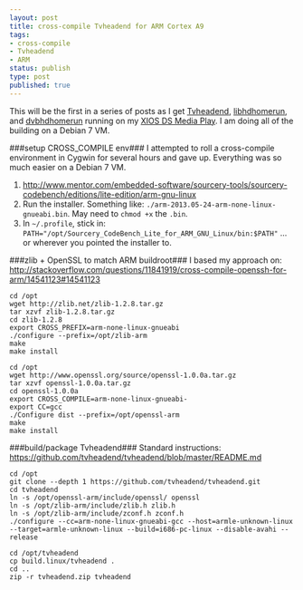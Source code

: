 ```yaml
---
layout: post
title: cross-compile Tvheadend for ARM Cortex A9
tags:
- cross-compile
- Tvheadend
- ARM
status: publish
type: post
published: true
---
```

This will be the first in a series of posts as I get
[Tvheadend](https://tvheadend.org/projects/tvheadend),
[libhdhomerun](https://github.com/jzerbe/libhdhomerun), and
[dvbhdhomerun](https://github.com/jzerbe/dvbhdhomerun) running on my
[XIOS DS Media Play](http://www.pivosgroup.com/xios.html).
I am doing all of the building on a Debian 7 VM.

###setup CROSS_COMPILE env###
I attempted to roll a cross-compile environment in Cygwin for several hours
and gave up. Everything was so much easier on a Debian 7 VM.

1. <http://www.mentor.com/embedded-software/sourcery-tools/sourcery-codebench/editions/lite-edition/arm-gnu-linux>
2. Run the installer. Something like: `./arm-2013.05-24-arm-none-linux-gnueabi.bin`. May need to `chmod +x` the `.bin`.
3. In `~/.profile`, stick in:
`PATH="/opt/Sourcery_CodeBench_Lite_for_ARM_GNU_Linux/bin:$PATH"`
... or wherever you pointed the installer to.

###zlib + OpenSSL to match ARM buildroot###
I based my approach on:
<http://stackoverflow.com/questions/11841919/cross-compile-openssh-for-arm/14541123#14541123>

    cd /opt
    wget http://zlib.net/zlib-1.2.8.tar.gz
    tar xzvf zlib-1.2.8.tar.gz
    cd zlib-1.2.8
    export CROSS_PREFIX=arm-none-linux-gnueabi
    ./configure --prefix=/opt/zlib-arm
    make
    make install

    cd /opt
    wget http://www.openssl.org/source/openssl-1.0.0a.tar.gz
    tar xzvf openssl-1.0.0a.tar.gz
    cd openssl-1.0.0a
    export CROSS_COMPILE=arm-none-linux-gnueabi-
    export CC=gcc
    ./Configure dist --prefix=/opt/openssl-arm
    make
    make install

###build/package Tvheadend###
Standard instructions: <https://github.com/tvheadend/tvheadend/blob/master/README.md>

    cd /opt
    git clone --depth 1 https://github.com/tvheadend/tvheadend.git
    cd tvheadend
    ln -s /opt/openssl-arm/include/openssl/ openssl
    ln -s /opt/zlib-arm/include/zlib.h zlib.h
    ln -s /opt/zlib-arm/include/zconf.h zconf.h
    ./configure --cc=arm-none-linux-gnueabi-gcc --host=armle-unknown-linux --target=armle-unknown-linux --build=i686-pc-linux --disable-avahi --release

    cd /opt/tvheadend
    cp build.linux/tvheadend .
    cd ..
    zip -r tvheadend.zip tvheadend
